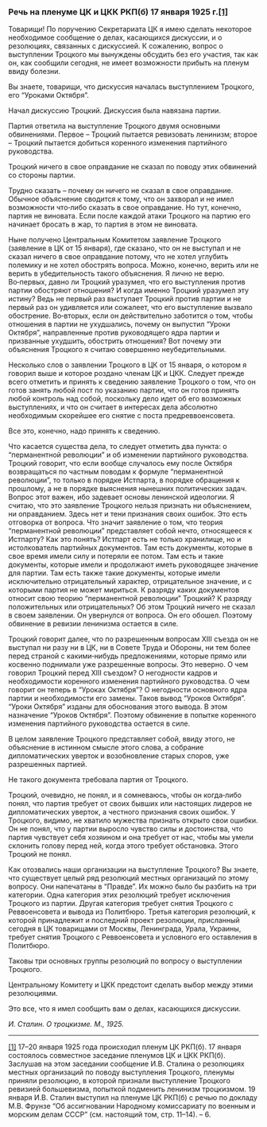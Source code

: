 ### Речь на пленуме ЦК и ЦКК РКП(б) 17 января 1925 г.[**[1]**](#_ftn1)

Товарищи! По поручению Секретариата ЦК я имею сделать некоторое необходимое сообщение о делах, касающихся дискуссии, и о резолюциях, связанных с дискуссией. К сожалению, вопрос о выступлении Троцкого мы вынуждены обсудить без его участия, так как он, как сообщили сегодня, не имеет возможности прибыть на пленум ввиду болезни.

Вы знаете, товарищи, что дискуссия началась выступлением Троцкого, его “Уроками Октября”.

Начал дискуссию Троцкий. Дискуссия была навязана партии.

Партия ответила на выступление Троцкого двумя основными обвинениями. Первое – Троцкий пытается ревизовать ленинизм; второе – Троцкий пытается добиться коренного изменения партийного руководства.

Троцкий ничего в свое оправдание не сказал по поводу этих обвинений со стороны партии.

Трудно сказать – почему он ничего не сказал в свое оправдание. Обычное объяснение сводится к тому, что он захворал и не имел возможности что‑либо сказать в свое оправдание. Но тут, конечно, партия не виновата. Если после каждой атаки Троцкого на партию его начинает бросать в жар, то партия в этом не виновата.

Ныне получено Центральным Комитетом заявление Троцкого (заявление в ЦК от 15 января), где сказано, что он не выступал и не сказал ничего в свое оправдание потому, что не хотел углубить полемику и не хотел обострять вопроса. Можно, конечно, верить или не верить в убедительность такого объяснения. Я лично не верю. Во‑первых, давно ли Троцкий уразумел, что его выступления против партии обостряют отношения? И когда именно Троцкий уразумел эту истину? Ведь не первый раз выступает Троцкий против партии и не первый раз он удивляется или сожалеет, что его выступление вызвало обострение. Во‑вторых, если он действительно заботится о том, чтобы отношения в партии не ухудшались, почему он выпустил “Уроки Октября”, направленные против руководящего ядра партии и призванные ухудшить, обострить отношения? Вот почему эти объяснения Троцкого я считаю совершенно неубедительными.

Несколько слов о заявлении Троцкого в ЦК от 15 января, о котором я говорил выше и которое роздано членам ЦК и ЦКК. Следует прежде всего отметить и принять к сведению заявление Троцкого о том, что он готов занять любой пост по указанию партии, что он готов принять любой контроль над собой, поскольку дело идет об его возможных выступлениях, и что он считает в интересах дела абсолютно необходимым скорейшее его снятие с поста предреввоенсовета.

Все это, конечно, надо принять к сведению.

Что касается существа дела, то следует отметить два пункта: о “перманентной революции” и об изменении партийного руководства. Троцкий говорит, что если вообще случалось ему после Октября возвращаться по частным поводам к формуле “перманентной революции”, то только в порядке Истпарта, в порядке обращения к прошлому, а не в порядке выяснения нынешних политических задач. Вопрос этот важен, ибо задевает основы ленинской идеологии. Я считаю, что это заявление Троцкого нельзя признать ни объяснением, ни оправданием. Здесь нет и тени признания своих ошибок. Это есть отговорка от вопроса. Что значит заявление о том, что теория “перманентной революции” представляет собой нечто, относящееся к Истпарту? Как это понять? Истпарт есть не только хранилище, но и истолкователь партийных документов. Там есть документы, которые в свое время имели силу и потеряли ее потом. Там есть и такие документы, которые имели и продолжают иметь руководящее значение для партии. Там есть также такие документы, которые имели исключительно отрицательный характер, отрицательное значение, и с которыми партия не может мириться. К разряду каких документов относит свою теорию “перманентной революции” Троцкий? К разряду положительных или отрицательных? Об этом Троцкий ничего не сказал в своем заявлении. Он увернулся от вопроса. Он его обошел. Поэтому обвинение в ревизии ленинизма остается в силе.

Троцкий говорит далее, что по разрешенным вопросам XIII съезда он не выступал ни разу ни в ЦК, ни в Совете Труда и Обороны, ни тем более перед страной с какими‑нибудь предложениями, которые прямо или косвенно поднимали уже разрешенные вопросы. Это неверно. О чем говорил Троцкий перед XIII съездом? О негодности кадров и необходимости коренного изменения партийного руководства. О чем говорит он теперь в “Уроках Октября”? О негодности основного ядра партии и необходимости его замены. Таков вывод “Уроков Октября”. “Уроки Октября” изданы для обоснования этого вывода. В этом назначение “Уроков Октября”. Поэтому обвинение в попытке коренного изменения партийного руководства остается в силе.

В целом заявление Троцкого представляет собой, ввиду этого, не объяснение в истинном смысле этого слова, а собрание дипломатических уверток и возобновление старых споров, уже разрешенных партией.

Не такого документа требовала партия от Троцкого.

Троцкий, очевидно, не понял, и я сомневаюсь, чтобы он когда‑либо понял, что партия требует от своих бывших или настоящих лидеров не дипломатических уверток, а честного признания своих ошибок. У Троцкого, видимо, не хватило мужества признать открыто свои ошибки. Он не понял, что у партии выросло чувство силы и достоинства, что партия чувствует себя хозяином и она требует от нас, чтобы мы умели склонить голову перед ней, когда этого требует обстановка. Этого Троцкий не понял.

Как отозвались наши организации на выступление Троцкого? Вы знаете, что существует целый ряд резолюций местных организаций по этому вопросу. Они напечатаны в “Правде”. Их можно было бы разбить на три категории. Одна категория этих резолюций требует исключения Троцкого из партии. Другая категория требует снятия Троцкого с Реввоенсовета и вывода из Политбюро. Третья категория резолюций, к которой принадлежит и последний проект резолюции, присланный сегодня в ЦК товарищами от Москвы, Ленинграда, Урала, Украины, требует снятия Троцкого с Реввоенсовета и условного его оставления в Политбюро.

Таковы три основных группы резолюций по вопросу о выступлении Троцкого.

Центральному Комитету и ЦКК предстоит сделать выбор между этими резолюциями.

Это все, что я имел сообщить вам о делах, касающихся дискуссии.

_И. Сталин. О троцкизме. М., 1925._

  

---

[[1]](#_ftnref1) 17–20 января 1925 года происходил пленум ЦК РКП(б). 17 января состоялось совместное заседание пленумов ЦК и ЦКК РКП(б). Заслушав на этом заседании сообщение И.В. Сталина о резолюциях местных организаций по поводу выступления Троцкого, пленумы приняли резолюцию, в которой признали выступление Троцкого ревизией большевизма, попыткой подменить ленинизм троцкизмом. 19 января И.В. Сталин выступил на пленуме ЦК РКП(б) с речью по докладу М.В. Фрунзе “Об ассигновании Народному комиссариату по военным и морским делам СССР” (см. настоящий том, стр. 11–14). – 6.